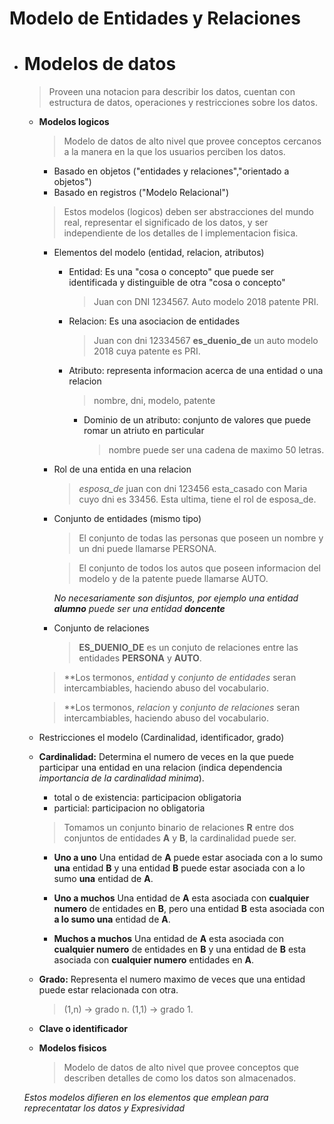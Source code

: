 # Modelo de Entidades y Relaciones
* # **Modelos de datos**
  > Proveen una notacion para describir los datos, cuentan con
  > estructura de datos, operaciones y restricciones sobre los
  > datos. 

  * **Modelos logicos**
    > Modelo de datos de alto nivel que provee conceptos cercanos
    > a la manera en la que los usuarios perciben los datos.
    * Basado en objetos ("entidades y relaciones","orientado
      a objetos")
    * Basado en registros ("Modelo Relacional")

    > Estos modelos (logicos) deben ser abstracciones del mundo real,
    > representar el significado de los datos, y ser independiente
    > de los detalles de l implementacion fisica.

    * Elementos del modelo (entidad, relacion, atributos)
      * Entidad: Es una "cosa o concepto" que puede ser identificada y
      distinguible de otra "cosa o concepto"

        > Juan con DNI 1234567.
        > Auto modelo 2018 patente PRI.

      * Relacion: Es una asociacion de entidades

        > Juan con dni 12334567 **es_duenio_de** un auto modelo 2018
        > cuya patente es PRI.

      * Atributo: representa informacion acerca de una entidad o
      una relacion

        > nombre, dni, modelo, patente

        * Dominio de un atributo: conjunto de valores que puede
        romar un atriuto  en particular

          > nombre puede ser una cadena de maximo 50 letras.

    * Rol de una entida en una relacion
      > _esposa_de_
      > juan con dni 123456 esta_casado con Maria cuyo dni es 33456.
      > Esta ultima, tiene el rol de esposa_de.

    * Conjunto de entidades (mismo tipo)

      > El conjunto de todas las personas que poseen un nombre y un
      > dni puede llamarse PERSONA.

      > El conjunto de todos los autos que poseen informacion del
      > modelo y de la patente puede llamarse AUTO.

      _No necesariamente son disjuntos, por ejemplo una entidad 
      **alumno** puede ser una entidad **doncente**_

    * Conjunto de relaciones
      > **ES_DUENIO_DE** es un conjuto de relaciones entre las entidades
      > **PERSONA** y **AUTO**.
      

    > **Los termonos, *entidad* y *conjunto de entidades* seran
    > intercambiables, haciendo abuso del vocabulario.

    > **Los termonos, *relacion* y *conjunto de relaciones* seran
    > intercambiables, haciendo abuso del vocabulario.

   * Restricciones el modelo (Cardinalidad, identificador, grado)
    * **Cardinalidad:** Determina el numero de veces en la que puede
    participar una entidad en una relacion (indica dependencia
    _importancia de la cardinalidad minima_).
      * total o de existencia: participacion obligatoria
      * particial: participacion no obligatoria

      > Tomamos un conjunto binario de relaciones **R** entre dos
      > conjuntos de entidades **A** y **B**, la cardinalidad puede ser.
      * **Uno a uno** 
        Una entidad de **A** puede estar asociada con a lo sumo **una**
        entidad **B** y una entidad **B** puede estar asociada con a lo
        sumo **una** entidad de **A**.

      * **Uno a muchos** 
        Una entidad de **A** esta asociada con **cualquier numero** de 
        entidades en **B**, pero una entidad **B** esta asociada con **a lo
        sumo una** entidad de **A**.

      * **Muchos a muchos**
        Una entidad de **A** esta asociada con **cualquier numero** de entidades
        en **B** y una entidad de **B** esta asociada con **cualquier numero**
        entidades en **A**.

    * **Grado:** Representa el numero maximo de veces que una entidad puede
    estar relacionada con otra.
      > (1,n) -> grado n.
      > (1,1) -> grado 1.

    * **Clave o identificador**

  * **Modelos fisicos**
    > Modelo de datos de alto nivel que provee conceptos que
    > describen detalles de como los datos son almacenados.

  _Estos modelos difieren en los elementos que emplean para
  reprecentatar los datos y Expresividad_


